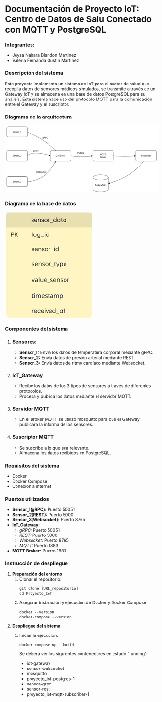 # Documentación de Proyecto IoT: Centro de Datos de Salu Conectado con MQTT y PostgreSQL

### Integrantes:
- Jeysa Nahara Blandon Martinez
- Valeria Fernanda Gustin Martinez

### Descripción del sistema
Este proyecto implementa un sistema de IoT para el sector de salud que recopila datos de sensores médicos simulados, se transmite a través de un Gateway IoT y se almacena en una base de datos PostgreSQL para su analisís. Este sistema hace uso del protocolo MQTT para la comunicación entre el Gateway y el suscriptor.

### Diagrama de la arquitectura
![](IMG/Diagrama.png)

### Diagrama de la base de datos
![](IMG/Diagrama2.png)

### Componentes del sistema
1. ### Sensores:
    - __Sensor_1:__ Envía los datos de temperatura corporal mediante gRPC.
    - __Sensor_2:__ Envía datos de presión arterial mediante REST.
    - __Sensor_3:__ Envía datos de ritmo cardíaco mediante Websocket.

2. ### IoT_Gateway
    - Recibe los datos de los 3 tipos de sensores a través de diferentes protocolos.
    - Procesa y publica los datos mediante el servidor MQTT.

3. ### Servidor MQTT
    - En el Broker MQTT se utilizo mosquitto para que el Gateway publicara la informa de los sensores. 

4. ### Suscriptor MQTT
    - Se suscribe a lo que sea relevante.
    - Almacena los datos recibidos en PostgreSQL.

### Requisitos del sistema
- Docker
- Docker Compose
- Conexión a internet

### Puertos utilizados
- __Sensor_1(gRPC):__ Puesto 50051
- __Sensor_2(REST):__ Puerto 5000
- __Sensor_3(Websocket):__ Puerto 8765
- __IoT_Gateway:__
    - _gRPC:_ Puerto 50051
    - _REST:_ Puerto 5000
    - _Websocket:_ Puerto 8765
    - _MQTT:_ Puerto 1883
- __MQTT Broker:__ Puerto 1883

### Instrucción de despliegue
1. __Preparación del entorno__
    1. Clonar el repositorio:
        ```
        git clone [URL_repositorio]
        cd Proyecto_IoT
        ```
    2. Asegurar instalación y ejecución de Docker y Docker Compose
        ```
        docker --version
        docker-compose --version
        ```
2. __Despliegue del sistema__
    1. Iniciar la ejecución:
        ```
        docker-compose up --build
        ```

        Se debera ver los siguientes contenedores en estado "running":

        - iot-gateway
        - sensor-websocket
        - mosquitto
        - proyecto_iot-postgres-1
        - sensor-grpc
        - sensor-rest
        - proyecto_iot-mqtt-subscriber-1
